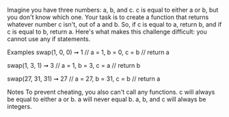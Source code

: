 Imagine you have three numbers: a, b, and c. c is equal to either a or b, but you don't know which one. Your task is to create a function that returns whatever number c isn't, out of a and b. So, if c is equal to a, return b, and if c is equal to b, return a. Here's what makes this challenge difficult: you cannot use any if statements.

Examples
swap(1, 0, 0) ➞ 1
// a = 1, b = 0, c = b
// return a

swap(1, 3, 1) ➞ 3
// a = 1, b = 3, c = a
// return b

swap(27, 31, 31) ➞ 27
// a = 27, b = 31, c = b
// return a

Notes
To prevent cheating, you also can't call any functions.
c will always be equal to either a or b.
a will never equal b.
a, b, and c will always be integers.